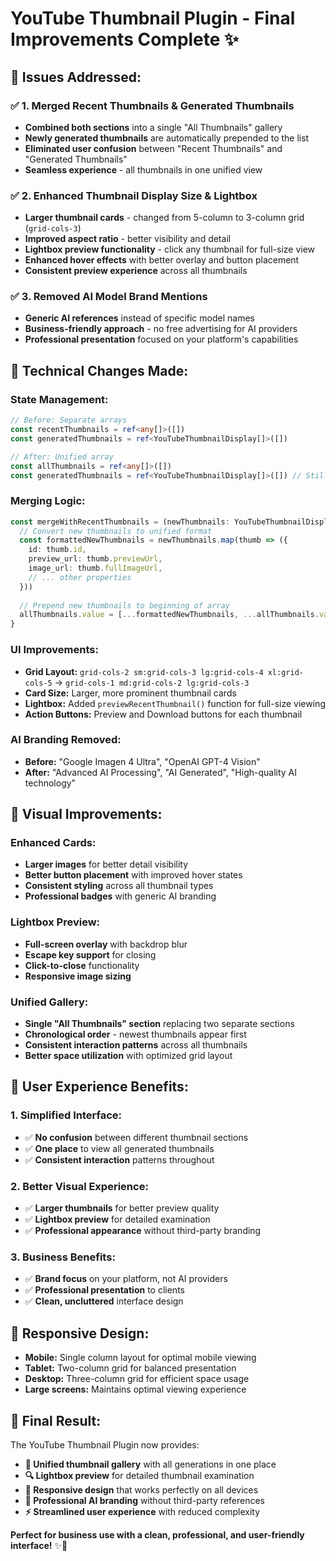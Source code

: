 # YouTube Thumbnail Plugin - Final Improvements Complete ✨

## 🎯 **Issues Addressed:**

### ✅ **1. Merged Recent Thumbnails & Generated Thumbnails**
- **Combined both sections** into a single "All Thumbnails" gallery
- **Newly generated thumbnails** are automatically prepended to the list
- **Eliminated user confusion** between "Recent Thumbnails" and "Generated Thumbnails"
- **Seamless experience** - all thumbnails in one unified view

### ✅ **2. Enhanced Thumbnail Display Size & Lightbox**
- **Larger thumbnail cards** - changed from 5-column to 3-column grid (`grid-cols-3`)
- **Improved aspect ratio** - better visibility and detail
- **Lightbox preview functionality** - click any thumbnail for full-size view
- **Enhanced hover effects** with better overlay and button placement
- **Consistent preview experience** across all thumbnails

### ✅ **3. Removed AI Model Brand Mentions**
- **Generic AI references** instead of specific model names
- **Business-friendly approach** - no free advertising for AI providers
- **Professional presentation** focused on your platform's capabilities

## 🔄 **Technical Changes Made:**

### **State Management:**
```typescript
// Before: Separate arrays
const recentThumbnails = ref<any[]>([])
const generatedThumbnails = ref<YouTubeThumbnailDisplay[]>([])

// After: Unified array
const allThumbnails = ref<any[]>([])
const generatedThumbnails = ref<YouTubeThumbnailDisplay[]>([]) // Still kept for internal logic
```

### **Merging Logic:**
```typescript
const mergeWithRecentThumbnails = (newThumbnails: YouTubeThumbnailDisplay[]): void => {
  // Convert new thumbnails to unified format
  const formattedNewThumbnails = newThumbnails.map(thumb => ({
    id: thumb.id,
    preview_url: thumb.previewUrl,
    image_url: thumb.fullImageUrl,
    // ... other properties
  }))
  
  // Prepend new thumbnails to beginning of array
  allThumbnails.value = [...formattedNewThumbnails, ...allThumbnails.value]
}
```

### **UI Improvements:**
- **Grid Layout:** `grid-cols-2 sm:grid-cols-3 lg:grid-cols-4 xl:grid-cols-5` → `grid-cols-1 md:grid-cols-2 lg:grid-cols-3`
- **Card Size:** Larger, more prominent thumbnail cards
- **Lightbox:** Added `previewRecentThumbnail()` function for full-size viewing
- **Action Buttons:** Preview and Download buttons for each thumbnail

### **AI Branding Removed:**
- **Before:** "Google Imagen 4 Ultra", "OpenAI GPT-4 Vision"
- **After:** "Advanced AI Processing", "AI Generated", "High-quality AI technology"

## 🎨 **Visual Improvements:**

### **Enhanced Cards:**
- **Larger images** for better detail visibility
- **Better button placement** with improved hover states
- **Consistent styling** across all thumbnail types
- **Professional badges** with generic AI branding

### **Lightbox Preview:**
- **Full-screen overlay** with backdrop blur
- **Escape key support** for closing
- **Click-to-close** functionality
- **Responsive image sizing**

### **Unified Gallery:**
- **Single "All Thumbnails" section** replacing two separate sections
- **Chronological order** - newest thumbnails appear first
- **Consistent interaction patterns** across all thumbnails
- **Better space utilization** with optimized grid layout

## 🚀 **User Experience Benefits:**

### **1. Simplified Interface:**
- ✅ **No confusion** between different thumbnail sections
- ✅ **One place** to view all generated thumbnails
- ✅ **Consistent interaction** patterns throughout

### **2. Better Visual Experience:**
- ✅ **Larger thumbnails** for better preview quality
- ✅ **Lightbox preview** for detailed examination
- ✅ **Professional appearance** without third-party branding

### **3. Business Benefits:**
- ✅ **Brand focus** on your platform, not AI providers
- ✅ **Professional presentation** to clients
- ✅ **Clean, uncluttered** interface design

## 📱 **Responsive Design:**
- **Mobile:** Single column layout for optimal mobile viewing
- **Tablet:** Two-column grid for balanced presentation
- **Desktop:** Three-column grid for efficient space usage
- **Large screens:** Maintains optimal viewing experience

## 🎯 **Final Result:**

The YouTube Thumbnail Plugin now provides:
- **🎨 Unified thumbnail gallery** with all generations in one place
- **🔍 Lightbox preview** for detailed thumbnail examination  
- **📱 Responsive design** that works perfectly on all devices
- **🤖 Professional AI branding** without third-party references
- **⚡ Streamlined user experience** with reduced complexity

**Perfect for business use with a clean, professional, and user-friendly interface!** ✨🚀
